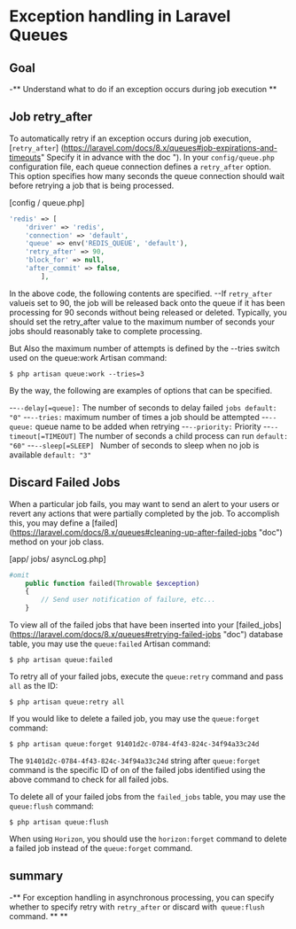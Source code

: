 # Exception handling in Laravel Queues

## Goal
-** Understand what to do if an exception occurs during job execution **

## Job retry_after
To automatically retry if an exception occurs during job execution, [`retry_after`] (https://laravel.com/docs/8.x/queues#job-expirations-and-timeouts" Specify it in advance with the doc ").
In your `config/queue.php` configuration file, each queue connection defines a `retry_after` option. This option specifies how many seconds the queue connection should wait before retrying a job that is being processed.

[config / queue.php]

```php
'redis' => [
    'driver' => 'redis',
    'connection' => 'default',
    'queue' => env('REDIS_QUEUE', 'default'),
    'retry_after' => 90, 
    'block_for' => null,
    'after_commit' => false,
        ],
```

In the above code, the following contents are specified.
--If `retry_after` valueis set to 90, the job will be released back onto the queue if it has been processing for 90 seconds without being released or deleted.
Typically, you should set the retry_after value to the maximum number of seconds your jobs should reasonably take to complete processing.

But Also the maximum number of attempts is defined by the --tries switch used on the queue:work Artisan command:

```
$ php artisan queue:work --tries=3
```

By the way, the following are examples of options that can be specified.

--`--delay[=queue]:` The number of seconds to delay failed `jobs default: "0"`
--`--tries:` maximum number of times a job should be attempted
--`--queue:` queue name to be added when retrying
--`--priority:` Priority
--`--timeout[=TIMEOUT]` The number of seconds a child process can run `default: "60"`
--`--sleep[=SLEEP] ` Number of seconds to sleep when no job is available `default: "3"`

## Discard Failed Jobs
When a particular job fails, you may want to send an alert to your users or revert any actions that were partially completed by the job.
To accomplish this, you may define a [failed] (https://laravel.com/docs/8.x/queues#cleaning-up-after-failed-jobs "doc") method on your job class.

[app/ jobs/ asyncLog.php]

```php
#omit
    public function failed(Throwable $exception)
    {
        // Send user notification of failure, etc...
    }
```
To view all of the failed jobs that have been inserted into your [failed_jobs] (https://laravel.com/docs/8.x/queues#retrying-failed-jobs "doc") database table, you may use the `queue:failed` Artisan command:

```
$ php artisan queue:failed
```

To retry all of your failed jobs, execute the `queue:retry` command and pass `all` as the ID:

```
$ php artisan queue:retry all
```

If you would like to delete a failed job, you may use the `queue:forget` command:

```
$ php artisan queue:forget 91401d2c-0784-4f43-824c-34f94a33c24d
```
The `91401d2c-0784-4f43-824c-34f94a33c24d` string after `queue:forget` command is the specific ID of on of the failed jobs identified using the above command to check for all failed jobs.

To delete all of your failed jobs from the `failed_jobs` table, you may use the `queue:flush` command:

```
$ php artisan queue:flush
```
When using `Horizon`, you should use the `horizon:forget` command to delete a failed job instead of the `queue:forget` command.

## summary
-** For exception handling in asynchronous processing, you can specify whether to specify retry with `retry_after` or discard with` queue:flush` command. ** **